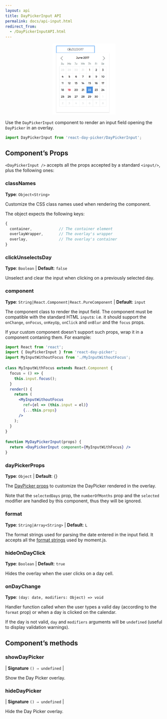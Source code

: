 ```yaml
---
layout: api
title: DayPickerInput API
permalink: docs/api-input.html
redirect_from: 
  - /DayPickerInputAPI.html
---
```


<picture style="text-align: center;display: block"><a href="/examples/input-advanced.html"><img src="../images/demo-input.png" width="200" /></a></picture>

Use the `DayPickerInput` component to render an input field opening  the `DayPicker` in an overlay.

```js
import DayPickerInput from 'react-day-picker/DayPickerInput';
```

## Component’s Props

`<DayPickerInput />` accepts all the props accepted by a standard `<input/>`, plus the following ones:

### classNames

**Type**: `Object<String>`

Customize the CSS class names used when rendering the component. 

The object expects the following keys:

```js
{
  container,            // The container element
  overlayWrapper,       // The overlay's wrapper
  overlay,              // The overlay's container
}
```

### clickUnselectsDay

**Type**: `Boolean` | **Default**: `false`

Unselect and clear the input when clicking on a previously selected day.

### component

**Type**: `String|React.Component|React.PureComponent` | **Default**: `input`

The component class to render the input field. The component must be compatible with the standard HTML `input`s: i.e. it should support the `onChange`, `onFocus`, `onKeyUp`, `onClick` and `onBlur` and the `focus` props.

If your custom component doesn't support such props, wrap it in a component contaning them. For example:

```jsx
import React from 'react';
import { DayPickerInput } from 'react-day-picker';
import MyInputWithoutFocus from './MyInputWithoutFocus';

class MyInputWithFocus extends React.Component {
  focus = () => {
    this.input.focus();
  }
  render() {
    return (
      <MyInputWithoutFocus 
        ref={el => (this.input = el)} 
        {...this.props} 
      />
    );
  }
}

function MyDayPickerInput(props) {
  return <DayPickerInput component={MyInputWithFocus} />
} 

```

### dayPickerProps

**Type**: `Object` | **Default**: {}

The [DayPicker props](api-daypicker.md) to customize the DayPicker rendered in the overlay.

Note that the `selectedDays` prop, the `numberOfMonths` prop and the `selected` modifier are handled by this component, thus they will be ignored.

### format

**Type**: `String|Array<String>` | **Default**: `L`

The format strings used for parsing the date entered in the input field. It accepts all the [format strings](https://momentjs.com/docs/#/displaying/format/) used by moment.js.

### hideOnDayClick

**Type**: `Boolean` | **Default**: `true`

Hides the overlay when the user clicks on a day cell.

### onDayChange

**Type**: `(day: date, modifiers: Object) => void`

Handler function called when the user types a valid day (according to the `format` prop) or when a day is clicked on the calendar. 

If the day is not valid, `day` and `modifiers` arguments will be `undefined` (useful to display validation warnings).

## Component’s methods

### showDayPicker

| **Signature** `() ⇒ undefined` |

Show the Day Picker overlay.

### hideDayPicker

| **Signature** `() ⇒ undefined` |

Hide the Day Picker overlay.
